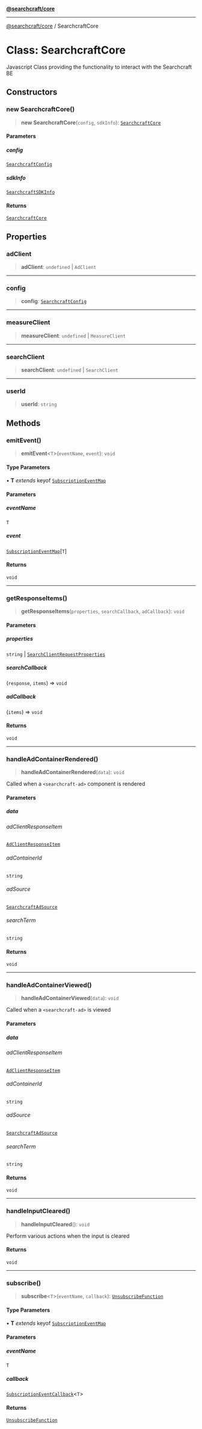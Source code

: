 [**@searchcraft/core**](/reference/sdk/core/README.md)

***

[@searchcraft/core](/reference/sdk/core/globals.md) / SearchcraftCore

# Class: SearchcraftCore

Javascript Class providing the functionality to interact with the Searchcraft BE

## Constructors

### new SearchcraftCore()

> **new SearchcraftCore**(`config`, `sdkInfo`): [`SearchcraftCore`](/reference/sdk/core/classes/SearchcraftCore.md)

#### Parameters

##### config

[`SearchcraftConfig`](/reference/sdk/core/interfaces/SearchcraftConfig.md)

##### sdkInfo

[`SearchcraftSDKInfo`](/reference/sdk/core/interfaces/SearchcraftSDKInfo.md)

#### Returns

[`SearchcraftCore`](/reference/sdk/core/classes/SearchcraftCore.md)

## Properties

### adClient

> **adClient**: `undefined` \| `AdClient`

***

### config

> **config**: [`SearchcraftConfig`](/reference/sdk/core/interfaces/SearchcraftConfig.md)

***

### measureClient

> **measureClient**: `undefined` \| `MeasureClient`

***

### searchClient

> **searchClient**: `undefined` \| `SearchClient`

***

### userId

> **userId**: `string`

## Methods

### emitEvent()

> **emitEvent**\<`T`\>(`eventName`, `event`): `void`

#### Type Parameters

• **T** *extends* keyof [`SubscriptionEventMap`](/reference/sdk/core/interfaces/SubscriptionEventMap.md)

#### Parameters

##### eventName

`T`

##### event

[`SubscriptionEventMap`](/reference/sdk/core/interfaces/SubscriptionEventMap.md)\[`T`\]

#### Returns

`void`

***

### getResponseItems()

> **getResponseItems**(`properties`, `searchCallback`, `adCallback`): `void`

#### Parameters

##### properties

`string` | [`SearchClientRequestProperties`](/reference/sdk/core/interfaces/SearchClientRequestProperties.md)

##### searchCallback

(`response`, `items`) => `void`

##### adCallback

(`items`) => `void`

#### Returns

`void`

***

### handleAdContainerRendered()

> **handleAdContainerRendered**(`data`): `void`

Called when a `<searchcraft-ad>` component is rendered

#### Parameters

##### data

###### adClientResponseItem

[`AdClientResponseItem`](/reference/sdk/core/interfaces/AdClientResponseItem.md)

###### adContainerId

`string`

###### adSource

[`SearchcraftAdSource`](/reference/sdk/core/type-aliases/SearchcraftAdSource.md)

###### searchTerm

`string`

#### Returns

`void`

***

### handleAdContainerViewed()

> **handleAdContainerViewed**(`data`): `void`

Called when a `<searchcraft-ad>` is viewed

#### Parameters

##### data

###### adClientResponseItem

[`AdClientResponseItem`](/reference/sdk/core/interfaces/AdClientResponseItem.md)

###### adContainerId

`string`

###### adSource

[`SearchcraftAdSource`](/reference/sdk/core/type-aliases/SearchcraftAdSource.md)

###### searchTerm

`string`

#### Returns

`void`

***

### handleInputCleared()

> **handleInputCleared**(): `void`

Perform various actions when the input is cleared

#### Returns

`void`

***

### subscribe()

> **subscribe**\<`T`\>(`eventName`, `callback`): [`UnsubscribeFunction`](/reference/sdk/core/type-aliases/UnsubscribeFunction.md)

#### Type Parameters

• **T** *extends* keyof [`SubscriptionEventMap`](/reference/sdk/core/interfaces/SubscriptionEventMap.md)

#### Parameters

##### eventName

`T`

##### callback

[`SubscriptionEventCallback`](/reference/sdk/core/type-aliases/SubscriptionEventCallback.md)\<`T`\>

#### Returns

[`UnsubscribeFunction`](/reference/sdk/core/type-aliases/UnsubscribeFunction.md)
